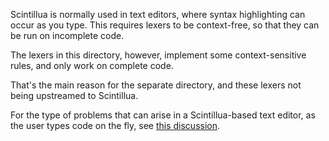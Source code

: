 Scintillua is normally used in text editors, where syntax highlighting can occur as you type.
This requires lexers to be context-free, so that they can be run on incomplete code.

The lexers in this directory, however, implement some context-sensitive rules, and only work on complete code.

That's the main reason for the separate directory, and these lexers not being upstreamed to Scintillua.

For the type of problems that can arise in a Scintillua-based text editor, as the user types code on the fly,
see [this discussion](https://github.com/orbitalquark/scintillua/pull/144#pullrequestreview-2635010023).
